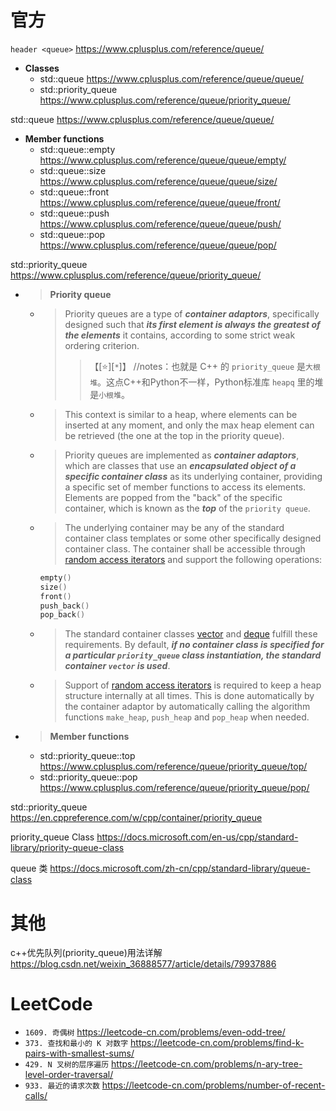 
# 官方

`header <queue>` https://www.cplusplus.com/reference/queue/
- **Classes**
  * std::queue https://www.cplusplus.com/reference/queue/queue/
  * std::priority_queue https://www.cplusplus.com/reference/queue/priority_queue/

std::queue https://www.cplusplus.com/reference/queue/queue/
- **Member functions**
  * std::queue::empty https://www.cplusplus.com/reference/queue/queue/empty/
  * std::queue::size https://www.cplusplus.com/reference/queue/queue/size/
  * std::queue::front https://www.cplusplus.com/reference/queue/queue/front/
  * std::queue::push https://www.cplusplus.com/reference/queue/queue/push/
  * std::queue::pop https://www.cplusplus.com/reference/queue/queue/pop/

std::priority_queue https://www.cplusplus.com/reference/queue/priority_queue/
- > **Priority queue**
  * > Priority queues are a type of ***container adaptors***, specifically designed such that ***its first element is always the greatest of the elements*** it contains, according to some strict weak ordering criterion.
    >> 【[:star:][`*`]】 //notes：也就是 C++ 的 `priority_queue` 是`大根堆`。这点C++和Python不一样，Python标准库 `heapq` 里的堆是`小根堆`。
  * > This context is similar to a heap, where elements can be inserted at any moment, and only the max heap element can be retrieved (the one at the top in the priority queue).
  * > Priority queues are implemented as ***container adaptors***, which are classes that use an ***encapsulated object of a specific container class*** as its underlying container, providing a specific set of member functions to access its elements. Elements are popped from the "back" of the specific container, which is known as the ***top*** of the `priority queue`.
  * > The underlying container may be any of the standard container class templates or some other specifically designed container class. The container shall be accessible through [random access iterators](https://www.cplusplus.com/RandomAccessIterator) and support the following operations:
    ```cpp
    empty()
    size()
    front()
    push_back()
    pop_back()
    ```
  * > The standard container classes [vector](https://www.cplusplus.com/vector) and [deque](https://www.cplusplus.com/deque) fulfill these requirements. By default, ***if no container class is specified for a particular `priority_queue` class instantiation, the standard container `vector` is used***.
  * > Support of [random access iterators](https://www.cplusplus.com/RandomAccessIterator) is required to keep a heap structure internally at all times. This is done automatically by the container adaptor by automatically calling the algorithm functions `make_heap`, `push_heap` and `pop_heap` when needed.
- > **Member functions**
  * std::priority_queue::top https://www.cplusplus.com/reference/queue/priority_queue/top/
  * std::priority_queue::pop https://www.cplusplus.com/reference/queue/priority_queue/pop/

std::priority_queue https://en.cppreference.com/w/cpp/container/priority_queue

priority_queue Class https://docs.microsoft.com/en-us/cpp/standard-library/priority-queue-class

queue 类 https://docs.microsoft.com/zh-cn/cpp/standard-library/queue-class

# 其他

c++优先队列(priority_queue)用法详解 https://blog.csdn.net/weixin_36888577/article/details/79937886

# LeetCode
- `1609. 奇偶树` https://leetcode-cn.com/problems/even-odd-tree/
- `373. 查找和最小的 K 对数字` https://leetcode-cn.com/problems/find-k-pairs-with-smallest-sums/
- `429. N 叉树的层序遍历` https://leetcode-cn.com/problems/n-ary-tree-level-order-traversal/
- `933. 最近的请求次数` https://leetcode-cn.com/problems/number-of-recent-calls/
